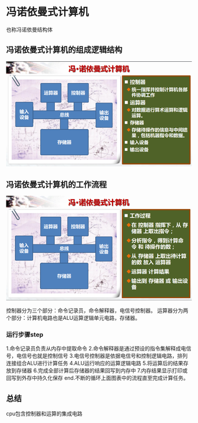 # 冯诺依曼式计算机
也称冯诺依曼结构体

## 冯诺依曼式计算机的组成逻辑结构

![](./images/冯诺依曼式计算机组织逻辑结构.PNG)

## 冯诺依曼式计算机的工作流程

![](./images/冯诺依曼式计算机的工作流程.PNG)


控制器分为三个部分：命令记录员，命令解释器，电信号控制器。
运算器分为两个部分：计算机电路也是ALU运算逻辑单元电路，存储器。

### 运行步骤step
1.命令记录员负责从内存中提取命令
2.命令解释器是通过预设的指令集解释成电信号，电信号也就是控制信号
3.电信号控制器是依据电信号和控制逻辑电路，排列连接组合ALU进行计算任务
4.ALU运行响应的运算逻辑电路
5.将运算后的结果存放到存储器
6.完成全部计算后存储器的结果回写到内存中
7.内存结果显示打印或回写到外存中持久化保存
end.不断的循环上面图表中的流程直至完成计算任务。

## 总结
cpu包含控制器和运算的集成电路
